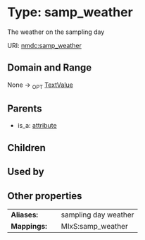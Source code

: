 
# Type: samp_weather


The weather on the sampling day

URI: [nmdc:samp_weather](https://microbiomedata/meta/samp_weather)


## Domain and Range

None ->  <sub>OPT</sub> [TextValue](TextValue.md)

## Parents

 *  is_a: [attribute](attribute.md)

## Children


## Used by


## Other properties

|  |  |  |
| --- | --- | --- |
| **Aliases:** | | sampling day weather |
| **Mappings:** | | MIxS:samp_weather |

